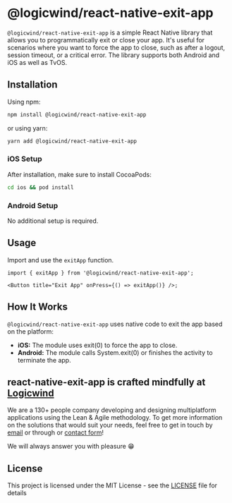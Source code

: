 # @logicwind/react-native-exit-app

`@logicwind/react-native-exit-app` is a simple React Native library that allows you to programmatically exit or close your app. It's useful for scenarios where you want to force the app to close, such as after a logout, session timeout, or a critical error. The library supports both Android and iOS as well as TvOS.

## Installation

Using npm:

```sh md title="Terminal"
npm install @logicwind/react-native-exit-app
```

or using yarn:

```sh md title="Terminal"
yarn add @logicwind/react-native-exit-app
```

### iOS Setup

After installation, make sure to install CocoaPods:

```sh md title="Terminal"
cd ios && pod install
```

### Android Setup

No additional setup is required.

## Usage

Import and use the `exitApp` function.

```tsx md title="App.tsx"
import { exitApp } from '@logicwind/react-native-exit-app';

<Button title="Exit App" onPress={() => exitApp()} />;
```

## How It Works

`@logicwind/react-native-exit-app` uses native code to exit the app based on the platform:

- **iOS:** The module uses exit(0) to force the app to close.
- **Android:** The module calls System.exit(0) or finishes the activity to terminate the app.

## react-native-exit-app is crafted mindfully at [Logicwind](https://www.logicwind.com?utm_source=github&utm_medium=github.com-logicwind&utm_campaign=react-native-exit-app)

We are a 130+ people company developing and designing multiplatform applications using the Lean & Agile methodology. To get more information on the solutions that would suit your needs, feel free to get in touch by [email](mailto:sales@logicwind.com) or through or [contact form](https://www.logicwind.com/book-call?utm_source=github&utm_medium=github.com-logicwind&utm_campaign=react-native-exit-app)!

We will always answer you with pleasure 😁

## License

This project is licensed under the MIT License - see the [LICENSE](LICENSE) file for details
